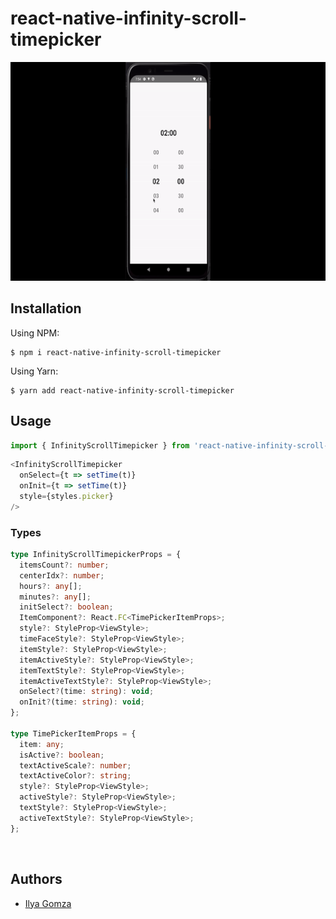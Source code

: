 # react-native-infinity-scroll-timepicker

<img src="https://github.com/illi-homz/demos/blob/main/react-native-infinity-scroll-timepicker.gif?raw=true" height="350">
<br>

## Installation
Using NPM:
```
$ npm i react-native-infinity-scroll-timepicker
```

Using Yarn:
```
$ yarn add react-native-infinity-scroll-timepicker
```

## Usage
```javascript
import { InfinityScrollTimepicker } from 'react-native-infinity-scroll-timepicker'
```

```javascript
<InfinityScrollTimepicker
  onSelect={t => setTime(t)}
  onInit={t => setTime(t)}
  style={styles.picker}
/>
```

### Types

```ts
type InfinityScrollTimepickerProps = {
  itemsCount?: number;
  centerIdx?: number;
  hours?: any[];
  minutes?: any[];
  initSelect?: boolean;
  ItemComponent?: React.FC<TimePickerItemProps>;
  style?: StyleProp<ViewStyle>;
  timeFaceStyle?: StyleProp<ViewStyle>;
  itemStyle?: StyleProp<ViewStyle>;
  itemActiveStyle?: StyleProp<ViewStyle>;
  itemTextStyle?: StyleProp<ViewStyle>;
  itemActiveTextStyle?: StyleProp<ViewStyle>;
  onSelect?(time: string): void;
  onInit?(time: string): void;
};

type TimePickerItemProps = {
  item: any;
  isActive?: boolean;
  textActiveScale?: number;
  textActiveColor?: string;
  style?: StyleProp<ViewStyle>;
  activeStyle?: StyleProp<ViewStyle>;
  textStyle?: StyleProp<ViewStyle>;
  activeTextStyle?: StyleProp<ViewStyle>;
};
```

<br>

## Authors

- [Ilya Gomza](https://github.com/illi-homz/)